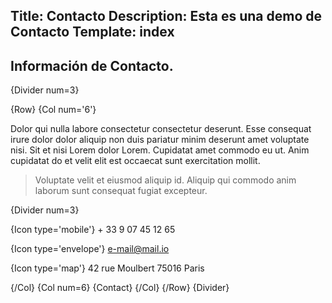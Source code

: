 Title: Contacto
Description: Esta es una demo de Contacto
Template: index
----

## Información de Contacto.

{Divider num=3}

{Row}
{Col num='6'}

Dolor qui nulla labore consectetur consectetur deserunt. Esse consequat irure dolor dolor aliquip non duis pariatur minim deserunt amet voluptate nisi. Sit et nisi Lorem dolor Lorem. Cupidatat amet commodo eu ut. Anim cupidatat do et velit elit est occaecat sunt exercitation mollit. 

> Voluptate velit et eiusmod aliquip id. Aliquip qui commodo anim laborum sunt consequat fugiat excepteur.

{Divider num=3}

{Icon type='mobile'} + 33 9 07 45 12 65

{Icon type='envelope'} e-mail@mail.io

{Icon type='map'} 42 rue Moulbert 75016 Paris

{/Col}
{Col num=6}
{Contact}
{/Col}
{/Row}
{Divider}

